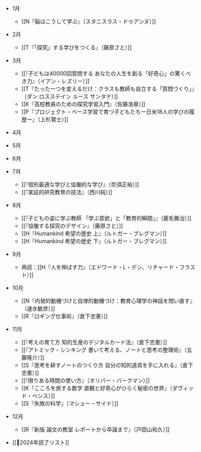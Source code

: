 - 1月
	- [[N『脳はこうして学ぶ』（スタニスラス・ドゥアンヌ）]]
- 2月
	- [[T『「探究」する学びをつくる』（藤原さと）]]
- 3月
	- [[『子どもは40000回質問する あなたの人生を創る「好奇心」の驚くべき力』（イアン・レズリー）]]
	- [[T『たった一つを変えるだけ：クラスも教師も自立する「質問づくり」』（ダン ロスステイン ルース サンタナ）]]
	- [[K『高校教員のための探究学習入門』（佐藤浩章）]]
	- [[P『プロジェクト・ベース学習で育つ子どもたちー日米18人の学びの履歴ー』（上杉賢士）]]
- 4月
- 5月
- 6月
- 7月
	- [[『個別最適な学びと協働的な学び』（奈須正裕）]]
	- [[『実証的研究教育の技法』（西川純）]]
- 8月
	- [[『子どもの姿に学ぶ教師 「学ぶ意欲」と「教育的瞬間」』（鹿毛雅治）]]
	- [[『協働する探究のデザイン』（藤原さと）]]
	- [[H『Humankind 希望の歴史 上』（ルトガー・ブレグマン）]]
	- [[H『Humankind 希望の歴史 下』（ルトガー・ブレグマン）]]
- 9月
	- 再読：[[H『人を伸ばす力』（エドワード・L・デシ、リチャード・フラスト）]]
- 10月
	- [[N『内発的動機づけと自律的動機づけ：教育心理学の神話を問い直す』（速水敏彦）]]
	- [[R『ロギング仕事術』（倉下忠憲）]]
- 11月
	- [[『考えの育て方 知的生産のデジタルカード法』（倉下忠憲）]]
	- [[『アトミック・シンキング 書いて考える、ノートと思考の整理術』（五藤隆介）]]
	- [[S『思考を耕すノートのつくり方 自分の知的道具を手に入れる』（倉下忠憲）]]
	- [[『限りある時間の使い方』（オリバー・バークマン）]]
	- [[K『こころを旅する数学 直観と好奇心がひらく秘密の世界』（ダヴィッド・べシス）]]
	- [[S『失敗の科学』（マシュー・サイド）]]
- 12月
	- [[R『新版 論文の教室 レポートから卒論まで』（戸田山和久）]]


- [[📙2024年読了リスト]]